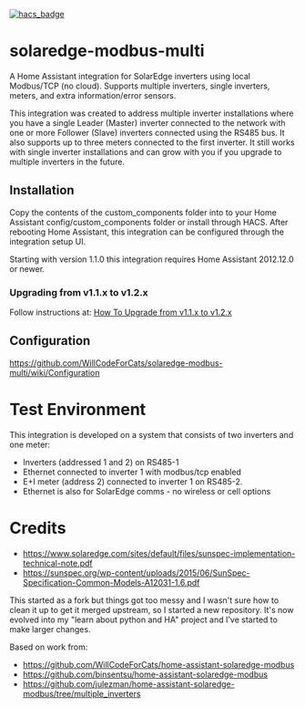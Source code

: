 [![hacs_badge](https://img.shields.io/badge/HACS-Default-41BDF5.svg?style=for-the-badge)](https://github.com/hacs/integration)

# solaredge-modbus-multi
A Home Assistant integration for SolarEdge inverters using local Modbus/TCP (no cloud). Supports multiple inverters, single inverters, meters, and extra information/error sensors.

This integration was created to address multiple inverter installations where you have a single Leader (Master) inverter connected to the network with one or more Follower (Slave) inverters connected using the RS485 bus. It also supports up to three meters connected to the first inverter. It still works with single inverter installations and can grow with you if you upgrade to multiple inverters in the future.

## Installation
Copy the contents of the custom_components folder into to your Home Assistant config/custom_components folder or install through HACS.
After rebooting Home Assistant, this integration can be configured through the integration setup UI.

Starting with version 1.1.0 this integration requires Home Assistant 2012.12.0 or newer.

### Upgrading from v1.1.x to v1.2.x
Follow instructions at: [How To Upgrade from v1.1.x to v1.2.x](https://github.com/WillCodeForCats/solaredge-modbus-multi/wiki/How-To-Upgrade-from-v1.1.x-to-v1.2.x)

## Configuration
https://github.com/WillCodeForCats/solaredge-modbus-multi/wiki/Configuration

# Test Environment
This integration is developed on a system that consists of two inverters and one meter:
* Inverters (addressed 1 and 2) on RS485-1
* Ethernet connected to inverter 1 with modbus/tcp enabled
* E+I meter (address 2) connected to inverter 1 on RS485-2.
* Ethernet is also for SolarEdge comms - no wireless or cell options

# Credits
- https://www.solaredge.com/sites/default/files/sunspec-implementation-technical-note.pdf
- https://sunspec.org/wp-content/uploads/2015/06/SunSpec-Specification-Common-Models-A12031-1.6.pdf

This started as a fork but things got too messy and I wasn't sure how to clean it up to get it merged upstream, so I started a new repository.
It's now evolved into my "learn about python and HA" project and I've started to make larger changes.

Based on work from:
- https://github.com/WillCodeForCats/home-assistant-solaredge-modbus
- https://github.com/binsentsu/home-assistant-solaredge-modbus
- https://github.com/julezman/home-assistant-solaredge-modbus/tree/multiple_inverters

